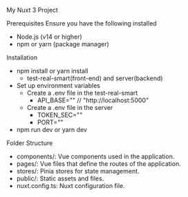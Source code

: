 My Nuxt 3 Project

Prerequisites
Ensure you have the following installed
  - Node.js (v14 or higher)
  - npm or yarn (package manager)

Installation
  - npm install or yarn install
      - test-real-smart(front-end) and server(backend)
  - Set up environment variables
      - Create a .env file in the test-real-smart
        - API_BASE=""   //  "http://localhost:5000"
      - Create a .env file in the server
        - TOKEN_SEC=""
        - PORT=""
  - npm run dev or yarn dev

Folder Structure
  - components/: Vue components used in the application.
  - pages/: Vue files that define the routes of the application.
  - stores/: Pinia stores for state management.
  - public/: Static assets and files.
  - nuxt.config.ts: Nuxt configuration file.
